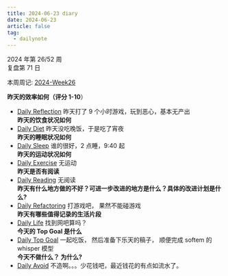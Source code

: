 ```yaml
---
title: 2024-06-23 diary
date: 2024-06-23
article: false
tag:
  - dailynote
---
```

  
2024 年第 26/52 周  
复盘第 71 日

本周周记: [2024-Week26](2024-Week26)

**昨天的效率如何（评分 1-10**）
- [Daily Reflection](../../10IMYMEMINE/Day/Daily%20Reflection) 昨天打了 9 个小时游戏，玩到恶心，基本无产出  
**昨天的饮食状况如何**
- [Daily Diet](../../10IMYMEMINE/Day/Daily%20Diet) 昨天没吃晚饭，于是吃了宵夜  
**昨天的睡眠状况如何**
- [Daily Sleep](../../10IMYMEMINE/Day/Daily%20Sleep) 谁的很好，2 点睡，9:40 起  
**昨天的运动状况如何**
- [Daily Exercise](Daily%20Exercise) 无运动  
**昨天是否有阅读** 
- [Daily Reading](../../10IMYMEMINE/Day/Daily%20Reading) 无阅读  
**昨天有什么地方做的不好？可进一步改进的地方是什么？具体的改进计划是什么?**
- [Daily Refactoring](../../10IMYMEMINE/Day/Daily%20Refactoring) 打游戏吧， 果然不能碰游戏  
**昨天有哪些值得记录的生活片段**  
- [Daily Life](../../10IMYMEMINE/Day/Daily%20Life) 找到网吧算吗？  
**今天的 Top Goal 是什么**  
- [Daily Top Goal](../../10IMYMEMINE/Day/Daily%20Top%20Goal) 一起吃饭， 然后准备下乐天的稿子， 顺便完成 softem 的 whisper 模型  
**今天不做什么？ 为什么?**  
- [Daily Avoid](../../10IMYMEMINE/Day/Daily%20Avoid) 不造啊。。。少花钱吧，最近钱花的有点如流水了。